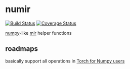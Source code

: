 # numir

[![Build Status](https://travis-ci.org/ShigekiKarita/numir.svg?branch=master)](https://travis-ci.org/ShigekiKarita/numir)
[![Coverage Status](https://coveralls.io/repos/github/ShigekiKarita/numir/badge.svg?branch=master)](https://coveralls.io/github/ShigekiKarita/numir?branch=master)

[numpy](http://www.numpy.org)-like [mir](https://github.com/libmir) helper functions

## roadmaps

basically support all operations in [Torch for Numpy users](https://github.com/torch/torch7/wiki/Torch-for-Numpy-users)
